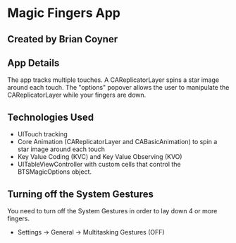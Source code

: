 # Magic Fingers App
## Created by Brian Coyner

## App Details

The app tracks multiple touches. A CAReplicatorLayer spins a star image around each touch. 
The "options" popover allows the user to manipulate the CAReplicatorLayer while your 
fingers are down. 

## Technologies Used
- UITouch tracking
- Core Animation (CAReplicatorLayer and CABasicAnimation) to spin a star image around each touch
- Key Value Coding (KVC) and Key Value Observing (KVO)
- UITableViewController with custom cells that control the BTSMagicOptions object.


## Turning off the System Gestures
You need to turn off the System Gestures in order to lay down 4 or more fingers. 
  - Settings -> General -> Multitasking Gestures (OFF)

